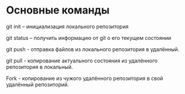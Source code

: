 # Основные команды

git init – инициализация локального репозитория

git status – получить информацию от git о его текущем состоянии

git push - отправка файлов из локального репозитория в удалённый.

git pull - копирование актуального состояния из удалённого
репозитория в локальный.

Fork - копирование из чужого удалённого репозитория в свой
удалённый репозиторий.